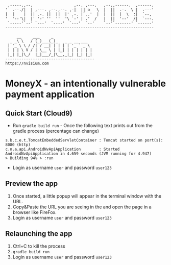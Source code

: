 ```
 ,-----.,--.                  ,--. ,---.   ,--.,------.  ,------.
'  .--./|  | ,---. ,--.,--. ,-|  || o   \  |  ||  .-.  \ |  .---'
|  |    |  || .-. ||  ||  |' .-. |`..'  |  |  ||  |  \  :|  `--, 
'  '--'\|  |' '-' ''  ''  '\ `-' | .'  /   |  ||  '--'  /|  `---.
 `-----'`--' `---'  `----'  `---'  `--'    `--'`-------' `------'
----------------------------------------------------------------- 
```

```
     __     ___     _                 
  _ _\ \   / (_)___(_)_   _ _ __ ___  
 | '_ \ \ / /| / __| | | | | '_ ` _ \ 
 | | | \ V / | \__ \ | |_| | | | | | |
 |_| |_|\_/  |_|___/_|\__,_|_| |_| |_|
---------------------------------------
https://nvisium.com
```                                      

MoneyX - an intentionally vulnerable payment application
===

Quick Start (Cloud9)
----
* Run ```gradle build run``` - Once the following text prints out from the gradle process (percentage can change)
```
s.b.c.e.t.TomcatEmbeddedServletContainer : Tomcat started on port(s): 8080 (http)
c.n.a.api.AndroidNvApiApplication        : Started AndroidNvApiApplication in 4.659 seconds (JVM running for 4.947)
> Building 94% > :run
```
* Login as username `user` and password `user123`

Preview the app
----
1. Once started, a little popup will appear in the terminal window with the URL.
2. Copy&Paste the URL you are seeing in the and open the page in a browser like FireFox.
3. Login as username `user` and password `user123`

Relaunching the app
----
1. Ctrl+C to kill the process
2. ```gradle build run```
3. Login as username `user` and password `user123`
